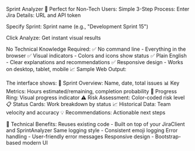 Sprint Analyzer
👥 Perfect for Non-Tech Users:
Simple 3-Step Process:
Enter Jira Details: URL and API token

Specify Sprint: Sprint name (e.g., "Development Sprint 15")

Click Analyze: Get instant visual results

No Technical Knowledge Required:
✅ No command line - Everything in the browser
✅ Visual indicators - Colors and icons show status
✅ Plain English - Clear explanations and recommendations
✅ Responsive design - Works on desktop, tablet, mobile
📈 Sample Web Output:

The interface shows:
🎯 Sprint Overview: Name, date, total issues
📊 Key Metrics: Hours estimated/remaining, completion probability
🔄 Progress Ring: Visual progress indicator
⚠️ Risk Assessment: Color-coded risk level
📋 Status Cards: Work breakdown by status
📈 Historical Data: Team velocity and accuracy
💡 Recommendations: Actionable next steps

🔧 Technical Benefits:
Reuses existing code - Built on top of your JiraClient and SprintAnalyzer
Same logging style - Consistent emoji logging
Error handling - User-friendly error messages
Responsive design - Bootstrap-based modern UI
